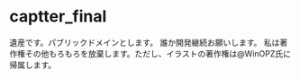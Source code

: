 captter_final
=============
遺産です。パブリックドメインとします。 誰か開発継続お願いします。 
私は著作権その他もろもろを放棄します。ただし、イラストの著作権は@WinOPZ氏に帰属します。
